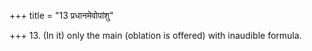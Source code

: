 +++
title = "13 प्रधानमेवोपांशु"

+++
13. (In it) only the main (oblation is offered) with inaudible formula.
